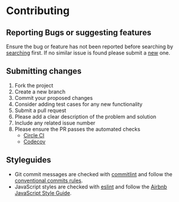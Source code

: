 # Contributing

## Reporting Bugs or suggesting features

Ensure the bug or feature has not been reported before searching by [searching](https://github.com/fernandopasik/hello-web-components/issues) first. If no similar issue is found please submit a [new](https://github.com/fernandopasik/hello-web-components/issues/new/choose) one.

## Submitting changes

1. Fork the project
2. Create a new branch
3. Commit your proposed changes
4. Consider adding test cases for any new functionality
5. Submit a pull request
6. Please add a clear description of the problem and solution
7. Include any related issue number
8. Please ensure the PR passes the automated checks
   - [Circle CI](https://circleci.com/gh/fernandopasik/hello-web-components)
   - [Codecov](https://codecov.io/gh/fernandopasik/hello-web-components)

## Styleguides

- Git commit messages are checked with [commitlint](https://github.com/marionebl/commitlint) and follow the [conventional commits rules](https://github.com/marionebl/commitlint/tree/master/@commitlint/config-conventional#rules).
- JavaScript styles are checked with [eslint](https://eslint.org/) and follow the [Airbnb JavaScript Style Guide](https://github.com/airbnb/javascript).
